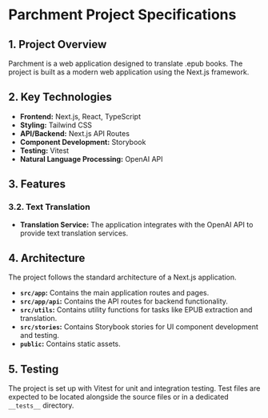 # Parchment Project Specifications

## 1. Project Overview

Parchment is a web application designed to translate .epub books. The project is built as a modern web application using the Next.js framework.

## 2. Key Technologies

- **Frontend:** Next.js, React, TypeScript
- **Styling:** Tailwind CSS
- **API/Backend:** Next.js API Routes
- **Component Development:** Storybook
- **Testing:** Vitest
- **Natural Language Processing:** OpenAI API

## 3. Features

### 3.2. Text Translation

- **Translation Service:** The application integrates with the OpenAI API to provide text translation services.

## 4. Architecture
The project follows the standard architecture of a Next.js application.

- **`src/app`:** Contains the main application routes and pages.
- **`src/app/api`:** Contains the API routes for backend functionality.
- **`src/utils`:** Contains utility functions for tasks like EPUB extraction and translation.
- **`src/stories`:** Contains Storybook stories for UI component development and testing.
- **`public`:** Contains static assets.

## 5. Testing

The project is set up with Vitest for unit and integration testing. Test files are expected to be located alongside the source files or in a dedicated `__tests__` directory.
